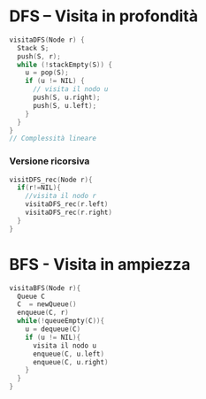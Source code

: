 # DFS – Visita in profondità

```cpp
visitaDFS(Node r) {
  Stack S;
  push(S, r);
  while (!stackEmpty(S)) {
    u = pop(S);
    if (u != NIL) {
      // visita il nodo u
      push(S, u.right);
      push(S, u.left);
    }
  }
}
// Complessità lineare
```

### Versione ricorsiva
```cpp
visitDFS_rec(Node r){
  if(r!=NIL){
    //visita il nodo r
    visitaDFS_rec(r.left)
    visitaDFS_rec(r.right)
  }
}
```

# BFS - Visita in ampiezza

```cpp
visitaBFS(Node r){
  Queue C
  C  = newQueue()
  enqueue(C, r)
  while(!queueEmpty(C)){
    u = dequeue(C)
    if (u != NIL){
      visita il nodo u
      enqueue(C, u.left)
      enqueue(C, u.right)
    }
  }
}

